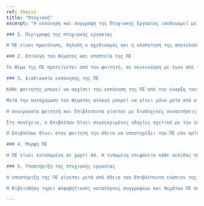 ```yaml
---
ref: thesis
title: "Πτυχιακή"
excerpt: "Η εκπόνηση και συγγραφή της Πτυχιακής Εργασίας ισοδυναμεί με δύο μαθήματα επιλογής που το καθένα αντιστοιχεί σε 6 ECTS. Επομένως η Πτυχιακή Εργασία εκτελείται σε δύο ακαδημαϊκά εξάμηνα και αντιστοιχεί συνολικά σε 12 ECTS.

### 1. Περιγραφή της πτυχιακής εργασίας

Η ΠΕ είναι πρωτότυπη, δηλαδή ο σχεδιασμός και η υλοποίησή της αποτελούν προσωπική σύνθεση του συγγραφέα της. Σκοπός της ΠΕ είναι να αποδείξει τις ερευνητικές και μεθοδολογικές ικανότητες του φοιτητή καθώς και την εξοικείωσή του με το γνωστικό αντικείμενο στο οποίο αυτή εντάσσεται. Το θέμα της ΠΕ αναφέρεται σε ένα από τα γνωστικά αντικείμενα (υποχρεωτικά ή επιλογής αλλά όχι ελεύθερης επιλογής) του εκάστοτε ισχύοντος προγράμματος σπουδών του Τμήματος. Η έκταση της ΠΕ είναι κατ’ ελάχιστο 70 σελίδες. Η διαπραγμάτευση του θέματος (πρόλογος, εισαγωγή, κύριο σώμα, συμπεράσματα) ανέρχεται τουλάχιστον σε 50 σελίδες, ενώ οι υπόλοιπες 20 σελίδες καλύπτουν τη βιβλιογραφία, τα περιεχόμενα και ενδεχομένως το παράρτημα και τα ευρετήρια. Σημειώνεται πως τυχόν κώδικας που έχει αναπτυχθεί αποτελεί μέρος του παραρτήματος της ΠΕ και όχι του κυρίου μέρους εκτός και αν υπάρχει σαφής αιτιολόγηση.

### 2. Επιλογή του θέματος και εποπτεία της ΠΕ

Το θέμα της ΠΕ προτείνεται από τον φοιτητή, σε συνεννόηση με έναν από τους διδάσκοντες του Τμήματος ο οποίος θα είναι ο Επιβλέπων της ΠΕ. Η έγκριση του θέματος βρίσκεται στη διακριτική ευχέρεια του Επιβλέποντα. Ο τίτλος της πτυχιακής εργασίας είναι στην ελληνική γλώσσα. Ο Επιβλέπων αναλαμβάνει την ευθύνη παρακολούθησης της ΠΕ σε όλο το διάστημα εκπόνησής της. Με την έγκριση του θέματος ορίζονται και άλλα δύο μέλη των διδασκόντων του Τμήματος ως μέλη της Τριμελούς Επιτροπής ΠΕ (το τρίτο μέλος είναι ο Επιβλέπων) για τη συγκεκριμένη ΠΕ. Σε όλες τις Τριμελείς Επιτροπές ΠΕ (αρχείο των οποίων διατηρεί η γραμματεία) θα πρέπει υποχρεωτικά ένα τουλάχιστον μέλος να είναι μέλος ΔΕΠ του Τμήματος. Εάν ανακύψουν σοβαρές δυσκολίες στη συνεργασία Επιβλέποντα – φοιτητή, το ζήτημα παραπέμπεται στην Τριμελή Επιτροπή ΠΕ.

### 3. Διαδικασία εκπόνησης της ΠΕ

Κάθε φοιτητής μπορεί να αρχίσει την εκπόνηση της ΠΕ από την έναρξη του Ζ’ εξαμήνου των σπουδών του. Ο φοιτητής επιλέγει το θέμα της ΠΕ και τον Επιβλέποντα. Στη συνέχεια έρχεται σε συνεννόηση με τον Επιβλέποντα, ο οποίος θα προβεί στην τελική διατύπωση και έγκριση του θέματος και στην αποδοχή της επίβλεψης της ΠΕ ή στην πρόταση νέου θέματος. Αφού προσδιορισθεί (α) το θέμα της ΠΕ, (β) ο Επιβλέπων και (γ) τα λοιπά δύο μέλη της Τριμελούς Επιτροπής ΠΕ, ο φοιτητής υποβάλλει αίτηση στη γραμματεία του Τμήματος αναφέροντας το Θέμα, τον Επιβλέποντα και τα μέλη της Τριμελούς Επιτροπής ΠΕ, η οποία εγκρίνεται από την επόμενη Γενική Συνέλευση του Τμήματος. Οι αιτήσεις υποβάλλονται από την 1.10 έως 15.11 κάθε έτους. Αιτήσεις που υποβάλλονται εκτός των παραπάνω προθεσμιών δεν γίνονται δεκτές.

Μετά την κατοχύρωση του θέματος αλλαγή μπορεί να γίνει μόνο μετά από αιτιολόγηση του φοιτητή, έγκριση του Επιβλέποντα και αίτηση στη γραμματεία. Η αίτηση αυτή προωθείται προς έγκριση στη Γ.Σ. του Τμήματος δίχως άλλη επίπτωση. Αλλαγή του Επιβλέποντα μπορεί να γίνει μετά από αίτηση του φοιτητή για σοβαρό λόγο. Η αίτηση απευθύνεται στην Γενική Συνέλευση του Τμήματος, μέσω Γραμματείας. Τυχόν αλλαγή στο πρόσωπο του Επιβλέποντα υποχρεώνει τον φοιτητή να ακολουθήσει και πάλι την προβλεπόμενη από τον Κανονισμό διαδικασία για την εκπόνηση ΠΕ (δηλαδή, νέα αίτηση τη νέα ακαδημαϊκή χρονιά).

Η συνεργασία φοιτητή και Επιβλέποντα γίνεται με διαδοχικές συναντήσεις. Στις πρώτες συναντήσεις προσδιορίζεται το υλικό στο οποίο θα στηριχθεί η εργασία, καθορίζεται η μεθοδολογία της και παραδίδεται στον Επιβλέποντα ένα διάγραμμα της ΠΕ.

Στη συνέχεια, ο Επιβλέπων δίνει συγκεκριμένες οδηγίες σχετικά με την υλοποίηση της ΠΕ. Στις επόμενες συναντήσεις ο ρόλος του Επιβλέποντα αναφέρεται στον έλεγχο της πορείας υλοποίησης της ΠΕ, και στην επισήμανση τυχόν αδυναμιών. Όταν η εργασία αποκτήσει την πρώτη ολοκληρωμένη μορφή της υποβάλλεται για ανάγνωση και σχολιασμό στον Επιβλέποντα. Ο φοιτητής στη βάση των σχολίων του Επιβλέποντα βελτιώνει την ΠΕ και καταθέτει το τελικό κείμενο.

Ο Επιβλέπων δίνει στον φοιτητή την άδεια να υποστηρίξει την ΠΕ εάν κρίνει ότι πως έχουν επιτευχθεί οι στόχοι αυτής. Στην αντίθετη περίπτωση επιστρέφει στον φοιτητή την εργασία για βελτίωση. Όταν ο φοιτητής λάβει την άδεια να υποστηρίξει την εργασία του παραδίδει από ένα αντίτυπο αυτής στα μέλη της Τριμελούς Επιτροπής ΠΕ.

### 4. Μορφή ΠΕ

Η ΠΕ είναι εκτυπωμένη σε χαρτί Α4. Η τυπωμένη επιφάνεια κάθε σελίδας περιλαμβάνει περίπου 500 λέξεις ή 3000 χαρακτήρες. Παράδειγμα της ακριβούς μορφοποίησης της ΠΕ είναι αναρτημένο στην αντίστοιχη ιστοσελίδα του Τμήματος στο Διαδίκτυο σε ηλεκτρονική μορφή. Ενδεικτικά αναφέρεται πως το κυρίως κείμενο περιλαμβάνει περίπου 25.000 λέξεις ή 150.000 χαρακτήρες ενώ η δομή της ΠΕ έχει ως εξής: (α) λευκή σελίδα, (β) σελίδα τίτλου, (γ) πρόλογος, (δ) εισαγωγή, ε) κύριο σώμα, (στ) συμπεράσματα, (ζ) παράρτημα (μη υποχρεωτικό), (η) βιβλιογραφία, (θ) ευρετήρια (μη υποχρεωτικό), (ι) περιεχόμενα, (ια) λευκή σελίδα. Η ΠΕ γράφεται υποχρεωτικά στην ελληνική γλώσσα, ενώ προαιρετικά μπορεί να περιλαμβάνει σύντομη περίληψη στην αγγλική γλώσσα. Το κείμενο της ΠΕ παραδίδεται στην τελική του μορφή, υποχρεωτικά,  σε ηλεκτρονική μορφή (αρχείο Η/Υ) τόσο πηγαίου χαρακτήρα (π.χ., word document, latex files) όσο και τελικής μορφής (π.χ., pdf ή ps αρχείο) καθώς και το όποιο λογισμικό αναπτύχθηκε σε πηγαίο κώδικα.

### 5. Υποστήριξη της πτυχιακής εργασίας

Η υποστήριξη της ΠΕ γίνεται μετά από άδεια του Επιβλέποντα ενώπιον της Τριμελούς Επιτροπής ΠΕ. Ο φοιτητής παρουσιάζει την εργασία του και απαντά σε ερωτήσεις. Η υποστήριξη της ΠΕ ορίζεται κατά προτίμηση στον μήνα πριν την επόμενη εξεταστική περίοδο ή και κατά τη διάρκεια αυτής. Στο τέλος της υποστήριξης τα τρία μέλη της Επιτροπής βαθμολογούν την ΠΕ. Ο μέσος όρος της βαθμολογίας ανακοινώνεται αμέσως στον υποψήφιο και κοινοποιείται εγγράφως στη Γραμματεία. Ο βαθμός κατοχυρώνεται με αίτηση του φοιτητή στη γραμματεία κατά την οποία προσκομίζει βεβαίωση από τη βιβλιοθήκη πως έχει παραδώσει αντίγραφο της ΠΕ υπογεγραμμένο από την Τριμελή Επιτροπή ΠΕ.

Η Βιβλιοθήκη τηρεί αλφαβητικούς καταλόγους συγγραφέων και θεμάτων ΠΕ που έχουν υποστηριχθεί. Οι ΠΕ δεν δανείζονται αλλά μπορούν να χρησιμοποιηθούν εντός της Βιβλιοθήκης. Φωτοαντίγραφα μέρους ή συνόλου ΠΕ γίνονται μόνο μετά από έγγραφη άδεια του συγγραφέα."

---
```

